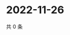 # 2022-11-26

共 0 条

<!-- BEGIN WEIBO -->
<!-- 最后更新时间 Sat Nov 26 2022 22:12:16 GMT+0800 (China Standard Time) -->

<!-- END WEIBO -->
